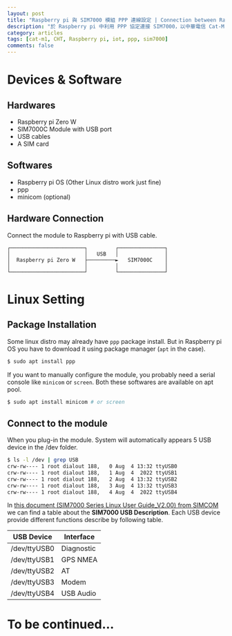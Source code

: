 ```yaml
---
layout: post
title: "Raspberry pi 與 SIM7000 模組 PPP 連線設定 | Connection between Raspberry pi and SIM7000 module via PPP"
description: "於 Raspberry pi 中利用 PPP 協定連接 SIM7000，以中華電信 Cat-M1 為例 | Connect SIM7000 using PPP in Raspberry pi. Take Chunghwa Telecom (CHT) Cat-M1 service as an example use case."
category: articles
tags: [cat-m1, CHT, Raspberry pi, iot, ppp, sim7000]
comments: false
---
```


# Devices & Software

## Hardwares

- Raspberry pi Zero W
- SIM7000C Module with USB port
- USB cables
- A SIM card

## Softwares

- Raspberry pi OS (Other Linux distro work just fine)
- ppp
- minicom (optional)

## Hardware Connection

Connect the module to Raspberry pi with USB cable.

```
┌────────────────────────┐         ┌───────────────┐
│                        │   USB   │               │
│  Raspberry pi Zero W   ├─────────►   SIM7000C    │
│                        │         │               │
└────────────────────────┘         └───────────────┘
```

# Linux Setting

## Package Installation

Some linux distro may already have `ppp` package install. But in Raspberry pi OS you have to download it using package manager (`apt` in the case).

```bash
$ sudo apt install ppp
```

If you want to manually configure the module, you probably need a serial console like `minicom` or `screen`. Both these softwares are available on apt pool.

```bash
$ sudo apt install minicom # or screen
```

## Connect to the module

When you plug-in the module. System will automatically appears 5 USB device in the /dev folder.

```bash
$ ls -l /dev | grep USB
crw-rw---- 1 root dialout 188,   0 Aug  4 13:32 ttyUSB0
crw-rw---- 1 root dialout 188,   1 Aug  4  2022 ttyUSB1
crw-rw---- 1 root dialout 188,   2 Aug  4 13:32 ttyUSB2
crw-rw---- 1 root dialout 188,   3 Aug  4 13:32 ttyUSB3
crw-rw---- 1 root dialout 188,   4 Aug  4  2022 ttyUSB4
```

In [this document (SIM7000 Series Linux User Guide_V2.00) from SIMCOM](https://github.com/botletics/SIM7000-LTE-Shield/blob/master/SIM7000%20Documentation/Technical%20Documents/SIM7000%20Series%20Linux%20User%20Guide_V2.00.pdf) we can find a table about the **SIM7000 USB Description**. Each USB device provide different functions describe by following table.

| **USB Device** | **Interface** |
|----------------|---------------|
| /dev/ttyUSB0   | Diagnostic    |
| /dev/ttyUSB1   | GPS NMEA      |
| /dev/ttyUSB2   | AT            |
| /dev/ttyUSB3   | Modem         |
| /dev/ttyUSB4   | USB Audio     |

# To be continued...
